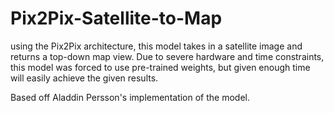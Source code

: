 # Pix2Pix-Satellite-to-Map
using the Pix2Pix architecture, this model takes in a satellite image and returns a top-down map view. Due to severe hardware and time constraints, this model was forced to use pre-trained weights, but given enough time will easily achieve the given results.

Based off Aladdin Persson's implementation of the model.
